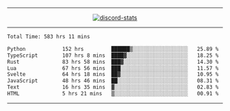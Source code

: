 <a href="https://www.github.com/ripavoid" target="_blank" rel="noreferrer">

-------

<div align='center'>
    <a href='https://discordapp.com/users/825178146797518881'>
        <img align='center' alt='discord-stats' src='https://api.discord-status.me/825178146797518881?nitro&boost=4&gradient=%231e0b1a%2C%23000000%2C%23000000%2C%23160316'></img>
    </a>
</div>

-------

<!--START_SECTION:waka-->

```txt
Total Time: 583 hrs 11 mins

Python            152 hrs         ██████▒░░░░░░░░░░░░░░░░░░   25.89 %
TypeScript        107 hrs 8 mins  ████▓░░░░░░░░░░░░░░░░░░░░   18.25 %
Rust              83 hrs 58 mins  ███▓░░░░░░░░░░░░░░░░░░░░░   14.30 %
Lua               67 hrs 56 mins  ███░░░░░░░░░░░░░░░░░░░░░░   11.57 %
Svelte            64 hrs 18 mins  ██▓░░░░░░░░░░░░░░░░░░░░░░   10.95 %
JavaScript        48 hrs 46 mins  ██░░░░░░░░░░░░░░░░░░░░░░░   08.31 %
Text              16 hrs 35 mins  ▓░░░░░░░░░░░░░░░░░░░░░░░░   02.83 %
HTML              5 hrs 21 mins   ▒░░░░░░░░░░░░░░░░░░░░░░░░   00.91 %
```

<!--END_SECTION:waka-->

-------
